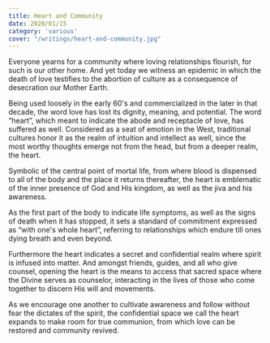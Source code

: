 ```yaml
---
title: Heart and Community
date: 2020/01/15
category: 'various'
cover: "/writings/heart-and-community.jpg"
---
```


Everyone yearns for a community where loving relationships flourish, for such is our other home. And yet today we witness an epidemic in which the death of love testifies to the abortion of culture as a consequence of desecration our Mother Earth.

Being used loosely in the early 60's and commercialized in the later in that decade, the word love has lost its dignity, meaning, and potential. The word “heart”, which meant to indicate the abode and receptacle of love, has suffered as well. Considered as a seat of emotion in the West, traditional cultures honor it as the realm of intuition and intellect as well, since the most worthy thoughts emerge not from the head, but from a deeper realm, the heart.

Symbolic of the central point of mortal life, from where blood is dispensed to all of the body and the place it returns thereafter, the heart is emblematic of the inner presence of God and His kingdom, as well as the jiva and his awareness.

As the first part of the body to indicate life symptoms, as well as the signs of death when it has stopped, it sets a standard of commitment expressed as “with one's whole heart”, referring to relationships which endure till ones dying breath and even beyond.

Furthermore the heart indicates a secret and confidential realm where spirit is infused into matter. And amongst friends, guides, and all who give counsel, opening the heart is the means to access that sacred space where the Divine serves as counselor, interacting in the lives of those who come together to discern His will and movements.

As we encourage one another to cultivate awareness and follow without fear the dictates of the spirit, the confidential space we call the heart expands to make room for true communion, from which love can be restored and community revived.
